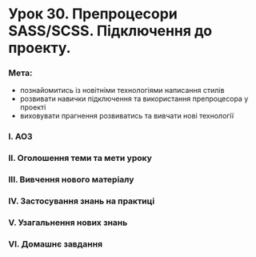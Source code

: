 # Урок 30. Препроцесори SASS/SCSS. Підключення до проекту.

### Мета:

* познайомитись із новітніми технологіями написання стилів
* розвивати навички підключення та використання препроцесора у проекті
* виховувати прагнення розвиватись та вивчати нові технології

### І. АОЗ

### ІІ. Оголошення теми та мети уроку

### ІІІ. Вивчення нового матеріалу

### IV. Застосування знань на практиці

### V. Узагальнення нових знань

### VI. Домашнє завдання

